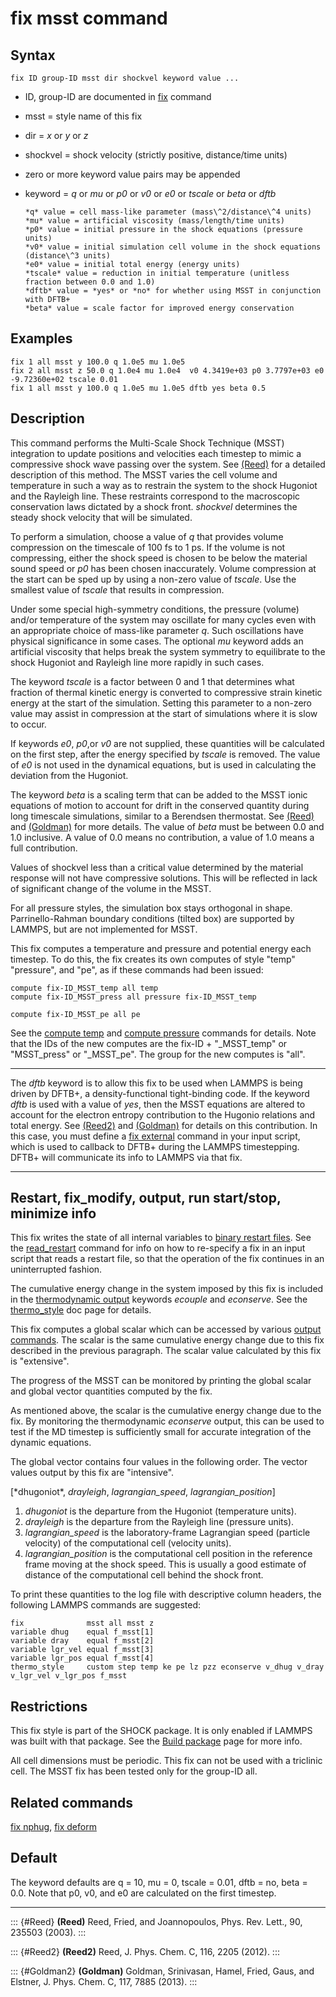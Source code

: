 # fix msst command

## Syntax

    fix ID group-ID msst dir shockvel keyword value ...

-   ID, group-ID are documented in [fix](fix) command

-   msst = style name of this fix

-   dir = *x* or *y* or *z*

-   shockvel = shock velocity (strictly positive, distance/time units)

-   zero or more keyword value pairs may be appended

-   keyword = *q* or *mu* or *p0* or *v0* or *e0* or *tscale* or *beta*
    or *dftb*

        *q* value = cell mass-like parameter (mass\^2/distance\^4 units)
        *mu* value = artificial viscosity (mass/length/time units)
        *p0* value = initial pressure in the shock equations (pressure units)
        *v0* value = initial simulation cell volume in the shock equations (distance\^3 units)
        *e0* value = initial total energy (energy units)
        *tscale* value = reduction in initial temperature (unitless fraction between 0.0 and 1.0)
        *dftb* value = *yes* or *no* for whether using MSST in conjunction with DFTB+
        *beta* value = scale factor for improved energy conservation

## Examples

``` LAMMPS
fix 1 all msst y 100.0 q 1.0e5 mu 1.0e5
fix 2 all msst z 50.0 q 1.0e4 mu 1.0e4  v0 4.3419e+03 p0 3.7797e+03 e0 -9.72360e+02 tscale 0.01
fix 1 all msst y 100.0 q 1.0e5 mu 1.0e5 dftb yes beta 0.5
```

## Description

This command performs the Multi-Scale Shock Technique (MSST) integration
to update positions and velocities each timestep to mimic a compressive
shock wave passing over the system. See [(Reed)](Reed) for a detailed
description of this method. The MSST varies the cell volume and
temperature in such a way as to restrain the system to the shock
Hugoniot and the Rayleigh line. These restraints correspond to the
macroscopic conservation laws dictated by a shock front. *shockvel*
determines the steady shock velocity that will be simulated.

To perform a simulation, choose a value of *q* that provides volume
compression on the timescale of 100 fs to 1 ps. If the volume is not
compressing, either the shock speed is chosen to be below the material
sound speed or *p0* has been chosen inaccurately. Volume compression at
the start can be sped up by using a non-zero value of *tscale*. Use the
smallest value of *tscale* that results in compression.

Under some special high-symmetry conditions, the pressure (volume)
and/or temperature of the system may oscillate for many cycles even with
an appropriate choice of mass-like parameter *q*. Such oscillations have
physical significance in some cases. The optional *mu* keyword adds an
artificial viscosity that helps break the system symmetry to equilibrate
to the shock Hugoniot and Rayleigh line more rapidly in such cases.

The keyword *tscale* is a factor between 0 and 1 that determines what
fraction of thermal kinetic energy is converted to compressive strain
kinetic energy at the start of the simulation. Setting this parameter to
a non-zero value may assist in compression at the start of simulations
where it is slow to occur.

If keywords *e0*, *p0*,or *v0* are not supplied, these quantities will
be calculated on the first step, after the energy specified by *tscale*
is removed. The value of *e0* is not used in the dynamical equations,
but is used in calculating the deviation from the Hugoniot.

The keyword *beta* is a scaling term that can be added to the MSST ionic
equations of motion to account for drift in the conserved quantity
during long timescale simulations, similar to a Berendsen thermostat.
See [(Reed)](Reed) and [(Goldman)](Goldman2) for more details. The value
of *beta* must be between 0.0 and 1.0 inclusive. A value of 0.0 means no
contribution, a value of 1.0 means a full contribution.

Values of shockvel less than a critical value determined by the material
response will not have compressive solutions. This will be reflected in
lack of significant change of the volume in the MSST.

For all pressure styles, the simulation box stays orthogonal in shape.
Parrinello-Rahman boundary conditions (tilted box) are supported by
LAMMPS, but are not implemented for MSST.

This fix computes a temperature and pressure and potential energy each
timestep. To do this, the fix creates its own computes of style \"temp\"
\"pressure\", and \"pe\", as if these commands had been issued:

``` LAMMPS
compute fix-ID_MSST_temp all temp
compute fix-ID_MSST_press all pressure fix-ID_MSST_temp

compute fix-ID_MSST_pe all pe
```

See the [compute temp](compute_temp) and [compute
pressure](compute_pressure) commands for details. Note that the IDs of
the new computes are the fix-ID + \"\_MSST_temp\" or \"MSST_press\" or
\"\_MSST_pe\". The group for the new computes is \"all\".

------------------------------------------------------------------------

The *dftb* keyword is to allow this fix to be used when LAMMPS is being
driven by DFTB+, a density-functional tight-binding code. If the keyword
*dftb* is used with a value of *yes*, then the MSST equations are
altered to account for the electron entropy contribution to the Hugonio
relations and total energy. See [(Reed2)](Reed2) and
[(Goldman)](Goldman2) for details on this contribution. In this case,
you must define a [fix external](fix_external) command in your input
script, which is used to callback to DFTB+ during the LAMMPS
timestepping. DFTB+ will communicate its info to LAMMPS via that fix.

------------------------------------------------------------------------

## Restart, fix_modify, output, run start/stop, minimize info

This fix writes the state of all internal variables to [binary restart
files](restart). See the [read_restart](read_restart) command for info
on how to re-specify a fix in an input script that reads a restart file,
so that the operation of the fix continues in an uninterrupted fashion.

The cumulative energy change in the system imposed by this fix is
included in the [thermodynamic output](thermo_style) keywords *ecouple*
and *econserve*. See the [thermo_style](thermo_style) doc page for
details.

This fix computes a global scalar which can be accessed by various
[output commands](Howto_output). The scalar is the same cumulative
energy change due to this fix described in the previous paragraph. The
scalar value calculated by this fix is \"extensive\".

The progress of the MSST can be monitored by printing the global scalar
and global vector quantities computed by the fix.

As mentioned above, the scalar is the cumulative energy change due to
the fix. By monitoring the thermodynamic *econserve* output, this can be
used to test if the MD timestep is sufficiently small for accurate
integration of the dynamic equations.

The global vector contains four values in the following order. The
vector values output by this fix are \"intensive\".

\[\*dhugoniot\*, *drayleigh*, *lagrangian_speed*,
*lagrangian_position*\]

1.  *dhugoniot* is the departure from the Hugoniot (temperature units).
2.  *drayleigh* is the departure from the Rayleigh line (pressure
    units).
3.  *lagrangian_speed* is the laboratory-frame Lagrangian speed
    (particle velocity) of the computational cell (velocity units).
4.  *lagrangian_position* is the computational cell position in the
    reference frame moving at the shock speed. This is usually a good
    estimate of distance of the computational cell behind the shock
    front.

To print these quantities to the log file with descriptive column
headers, the following LAMMPS commands are suggested:

``` LAMMPS
fix              msst all msst z
variable dhug    equal f_msst[1]
variable dray    equal f_msst[2]
variable lgr_vel equal f_msst[3]
variable lgr_pos equal f_msst[4]
thermo_style     custom step temp ke pe lz pzz econserve v_dhug v_dray v_lgr_vel v_lgr_pos f_msst
```

## Restrictions

This fix style is part of the SHOCK package. It is only enabled if
LAMMPS was built with that package. See the [Build
package](Build_package) page for more info.

All cell dimensions must be periodic. This fix can not be used with a
triclinic cell. The MSST fix has been tested only for the group-ID all.

## Related commands

[fix nphug](fix_nphug), [fix deform](fix_deform)

## Default

The keyword defaults are q = 10, mu = 0, tscale = 0.01, dftb = no, beta
= 0.0. Note that p0, v0, and e0 are calculated on the first timestep.

------------------------------------------------------------------------

::: {#Reed}
**(Reed)** Reed, Fried, and Joannopoulos, Phys. Rev. Lett., 90, 235503
(2003).
:::

::: {#Reed2}
**(Reed2)** Reed, J. Phys. Chem. C, 116, 2205 (2012).
:::

::: {#Goldman2}
**(Goldman)** Goldman, Srinivasan, Hamel, Fried, Gaus, and Elstner, J.
Phys. Chem. C, 117, 7885 (2013).
:::
